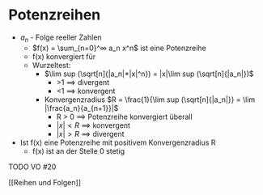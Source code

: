 # Potenzreihen
+ $a_n$ - Folge reeller Zahlen
	+ $f(x) = \sum_{n=0}^∞ a_n x^n$ ist eine Potenzreihe
	+ f(x) konvergiert für
	+ Wurzeltest:
		+ $\lim sup (\sqrt[n]{|a_n|*|x|^n}) = |x|\lim sup (\sqrt[n]{|a_n|})$
			+ \>1 ==> divergent
			+ <1 ==> konvergent
		+ Konvergenzradius $R = \frac{1}{\lim sup (\sqrt[n]{|a_n|}} = \lim |\frac{a_n}{a_{n+1}}|$
			+ R > 0 ==> Potenzreihe konvergiert überall
			+ $|x| < R$ ==> konvergent
			+ $|x| > R$ ==> divergent
+ Ist f(x) eine Potenzreihe mit positivem Konvergenzradius R
	+ f(x) ist an der Stelle 0 stetig

TODO VO #20

[[Reihen und Folgen]]